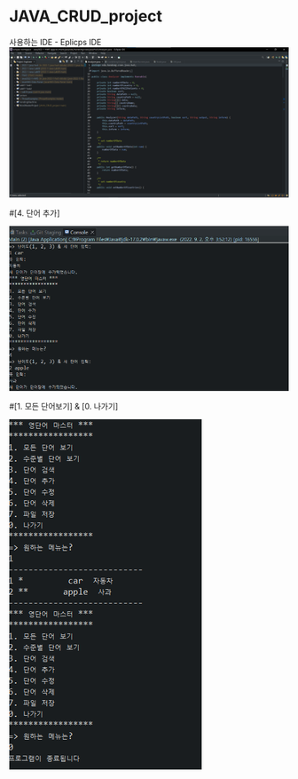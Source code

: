 # JAVA_CRUD_project

사용하는 IDE - Eplicps IDE
![Screenshot](screenshot/java_ide.png)

#[4. 단어 추가]

![Screenshot](screenshot/result1.png)

#[1. 모든 단어보기] & [0. 나가기]

![Screenshot](screenshot/result2.png)
